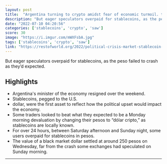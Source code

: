 ```yaml
---
layout: post
title:  "Argentina turning to crypto amidst fear of economic turmoil. the price of cryptocurrencies pegged to the U.S. dollar, known as stablecoins, skyrocketed in response to speculation about the fate of the Argentine peso."
description: "But eager speculators overpaid for stablecoins, as the peso failed to crash as they’d expected."
date: "2022-07-10 04:20:56"
categories: ['stablecoins', 'crypto', 'saw']
score: 30
image: "https://i.imgur.com/mWXFsbA.jpg"
tags: ['stablecoins', 'crypto', 'saw']
link: "https://restofworld.org/2022/political-crisis-market-stablecoin-argentina-crypto/"
---
```


But eager speculators overpaid for stablecoins, as the peso failed to crash as they’d expected.

## Highlights

- Argentina's minister of the economy resigned over the weekend.
- Stablecoins, pegged to the U.S.
- dollar, were the first asset to reflect how the political upset would impact the economy.
- Some traders looked to beat what they expected to be a Monday morning devaluation by changing their pesos to “dólar cripto,” as stablecoins are locally known.
- For over 24 hours, between Saturday afternoon and Sunday night, some users overpaid for stablecoins in pesos.
- The value of a black market dollar settled at around 250 pesos on Wednesday, far from the crash some exchanges had speculated on Sunday morning.

---
